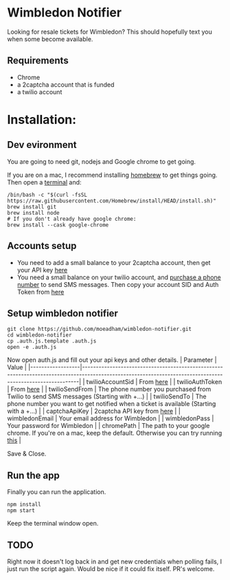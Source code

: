 # Wimbledon Notifier

Looking for resale tickets for Wimbledon? This should hopefully text you when some become available.

## Requirements

- Chrome
- a 2captcha account that is funded
- a twilio account

# Installation:

## Dev evironment

You are going to need git, nodejs and Google chrome to get going.

If you are on a mac, I recommend installing [homebrew](https://brew.sh/) to get things going. Then open a [terminal](https://support.apple.com/en-gb/guide/terminal/apd5265185d-f365-44cb-8b09-71a064a42125/mac) and:
```
/bin/bash -c "$(curl -fsSL https://raw.githubusercontent.com/Homebrew/install/HEAD/install.sh)"
brew install git
brew install node
# If you don't already have google chrome:
brew install --cask google-chrome
```

## Accounts setup

- You need to add a small balance to your 2captcha account, then get your API key [here](https://2captcha.com/setting)
- You need a small balance on your twilio account, and [purchase a phone number](https://console.twilio.com/develop/phone-numbers/manage/search) to send SMS messages. Then copy your account SID and Auth Token from [here](https://console.twilio.com/account/keys-credentials/api-keys)

## Setup wimbledon notifier

```
git clone https://github.com/moeadham/wimbledon-notifier.git
cd wimbledon-notifier
cp .auth.js.template .auth.js
open -e .auth.js
```

Now open auth.js and fill out your api keys and other details. 
| Parameter        | Value                                                                                                                                                     |
|------------------|-----------------------------------------------------------------------------------------------------------------------------------------------------------|
| twilioAccountSid | From [here](https://console.twilio.com/account/keys-credentials/api-keys)                                                                                 |
| twilioAuthToken  | From [here](https://console.twilio.com/account/keys-credentials/api-keys)                                                                                 |
| twilioSendFrom   | The phone number you purchased from Twilio to send SMS messages (Starting with +...)                                                                      |
| twilioSendTo     | The phone number you want to get notified when a ticket is available (Starting with a +...)                                                               |
| captchaApiKey    | 2captcha API key from [here](https://2captcha.com/setting)                                                                                                |
| wimbledonEmail   | Your email address for Wimbledon                                                                                                                          |
| wimbledonPass    | Your password for Wimbledon                                                                                                                               |
| chromePath       | The path to your google chrome. If you're on a mac, keep the default. Otherwise you can try running [this](https://stackoverflow.com/a/61620017/1528493)  |

Save & Close.

## Run the app

Finally you can run the application.
```
npm install
npm start
```

Keep the terminal window open.

## TODO

Right now it doesn't log back in and get new credentials when polling fails, I just run the script again. Would be nice if it could fix itself. PR's welcome.
